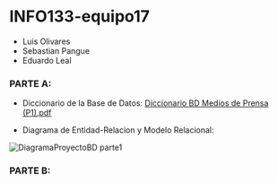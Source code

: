 ﻿# INFO133-equipo17
- Luis Olivares
- Sebastian Pangue
- Eduardo Leal

### PARTE A:

- Diccionario de la Base de Datos:
[Diccionario BD Medios de Prensa (P1).pdf](https://github.com/EduardoLealC/INFO133-equipo17/files/11697470/Diccionario.BD.Medios.de.Prensa.P1.pdf)

- Diagrama de Entidad-Relacion y Modelo Relacional:

![DiagramaProyectoBD parte1](https://github.com/EduardoLealC/INFO133-equipo17/assets/63936002/c7a94c18-32f7-4075-8a9a-12b9a8156dc6)

### PARTE B:

